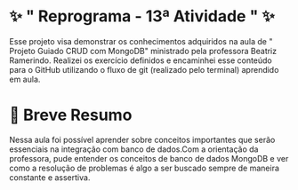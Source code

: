 # ✨ " Reprograma - 13ª Atividade "   ✨
<p>Esse projeto visa demonstrar os conhecimentos adquiridos na aula de " Projeto Guiado CRUD com MongoDB" ministrado pela professora Beatriz Ramerindo. Realizei os exercício definidos e encaminhei esse conteúdo para o GitHub utilizando o fluxo de git (realizado pelo terminal) aprendido em aula.</p>

# 🚀 Breve Resumo
Nessa aula foi possível aprender sobre conceitos importantes que serão essenciais na integração com banco de dados.Com a orientação da professora, pude entender os conceitos de banco de dados MongoDB  e ver como a resolução de problemas é algo a ser buscado sempre de maneira constante e assertiva.

